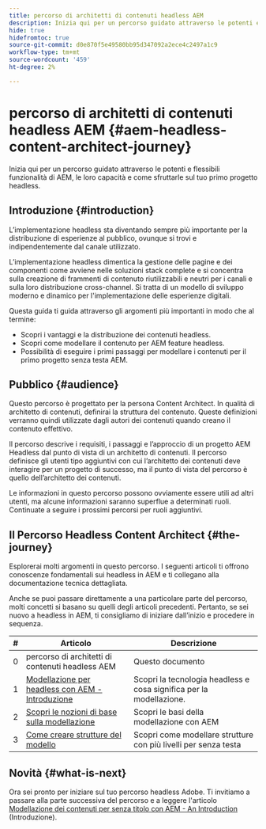 ```yaml
---
title: percorso di architetti di contenuti headless AEM
description: Inizia qui per un percorso guidato attraverso le potenti e flessibili funzionalità di AEM, le loro capacità e come modellare i contenuti sul tuo primo progetto headless.
hide: true
hidefromtoc: true
source-git-commit: d0e870f5e49580bb95d347092a2ece4c2497a1c9
workflow-type: tm+mt
source-wordcount: '459'
ht-degree: 2%

---
```



# percorso di architetti di contenuti headless AEM {#aem-headless-content-architect-journey}

Inizia qui per un percorso guidato attraverso le potenti e flessibili funzionalità di AEM, le loro capacità e come sfruttarle sul tuo primo progetto headless.

## Introduzione {#introduction}

L’implementazione headless sta diventando sempre più importante per la distribuzione di esperienze al pubblico, ovunque si trovi e indipendentemente dal canale utilizzato.

L’implementazione headless dimentica la gestione delle pagine e dei componenti come avviene nelle soluzioni stack complete e si concentra sulla creazione di frammenti di contenuto riutilizzabili e neutri per i canali e sulla loro distribuzione cross-channel. Si tratta di un modello di sviluppo moderno e dinamico per l&#39;implementazione delle esperienze digitali.

Questa guida ti guida attraverso gli argomenti più importanti in modo che al termine:

* Scopri i vantaggi e la distribuzione dei contenuti headless.
* Scopri come modellare il contenuto per AEM feature headless.
* Possibilità di eseguire i primi passaggi per modellare i contenuti per il primo progetto senza testa AEM.

## Pubblico {#audience}

Questo percorso è progettato per la persona Content Architect. In qualità di architetto di contenuti, definirai la struttura del contenuto. Queste definizioni verranno quindi utilizzate dagli autori dei contenuti quando creano il contenuto effettivo.

Il percorso descrive i requisiti, i passaggi e l’approccio di un progetto AEM Headless dal punto di vista di un architetto di contenuti. Il percorso definisce gli utenti tipo aggiuntivi con cui l’architetto dei contenuti deve interagire per un progetto di successo, ma il punto di vista del percorso è quello dell’architetto dei contenuti.

Le informazioni in questo percorso possono ovviamente essere utili ad altri utenti, ma alcune informazioni saranno superflue a determinati ruoli. Continuate a seguire i prossimi percorsi per ruoli aggiuntivi.

## Il Percorso Headless Content Architect {#the-journey}

Esplorerai molti argomenti in questo percorso. I seguenti articoli ti offrono conoscenze fondamentali sui headless in AEM e ti collegano alla documentazione tecnica dettagliata.

Anche se puoi passare direttamente a una particolare parte del percorso, molti concetti si basano su quelli degli articoli precedenti. Pertanto, se sei nuovo a headless in AEM, ti consigliamo di iniziare dall’inizio e procedere in sequenza.

| # | Articolo | Descrizione |
|---|---|---|
| 0 | percorso di architetti di contenuti headless AEM | Questo documento |
| 1 | [Modellazione per headless con AEM - Introduzione](introduction.md) | Scopri la tecnologia headless e cosa significa per la modellazione. |
| 2 | [Scopri le nozioni di base sulla modellazione](basics.md) | Scopri le basi della modellazione con AEM |
| 3 | [Come creare strutture del modello](model-structure.md) | Scopri come modellare strutture con più livelli per senza testa |

## Novità {#what-is-next}

Ora sei pronto per iniziare sul tuo percorso headless Adobe. Ti invitiamo a passare alla parte successiva del percorso e a leggere l&#39;articolo [Modellazione dei contenuti per senza titolo con AEM - An Introduction](introduction.md) (Introduzione).

